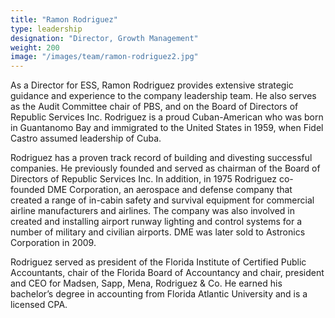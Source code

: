 ```yaml
---
title: "Ramon Rodriguez"
type: leadership
designation: "Director, Growth Management"
weight: 200
image: "/images/team/ramon-rodriguez2.jpg"
---
```

As a Director for ESS, Ramon Rodriguez provides extensive strategic guidance and experience to the company leadership team. He also serves as the Audit Committee chair of PBS, and on the Board of Directors of Republic Services Inc. Rodriguez is a proud Cuban-American who was born in Guantanomo Bay and immigrated to the United States in 1959, when Fidel Castro assumed leadership of Cuba.

Rodriguez has a proven track record of building and divesting successful companies. He previously founded and served as chairman of the Board of Directors of Republic Services Inc. In addition, in 1975 Rodriguez co-founded DME Corporation, an aerospace and defense company that created a range of in-cabin safety and survival equipment for commercial airline manufacturers and airlines. The company was also involved in created and installing airport runway lighting and control systems for a number of military and civilian airports. DME was later sold to Astronics Corporation in 2009.

Rodriguez served as president of the Florida Institute of Certified Public Accountants, chair of the Florida Board of Accountancy and chair, president and CEO for Madsen, Sapp, Mena, Rodriguez & Co. He earned his bachelor’s degree in accounting from Florida Atlantic University and is a licensed CPA.
